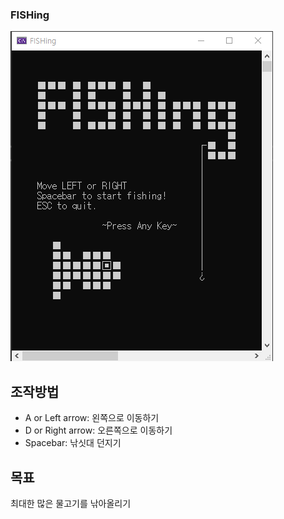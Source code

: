 ### FISHing
![Title](./posters/title.png)
## 조작방법
  - A or Left arrow: 왼쪽으로 이동하기
  - D or Right arrow: 오른쪽으로 이동하기
  - Spacebar: 낚싯대 던지기
## 목표
  최대한 많은 물고기를 낚아올리기
